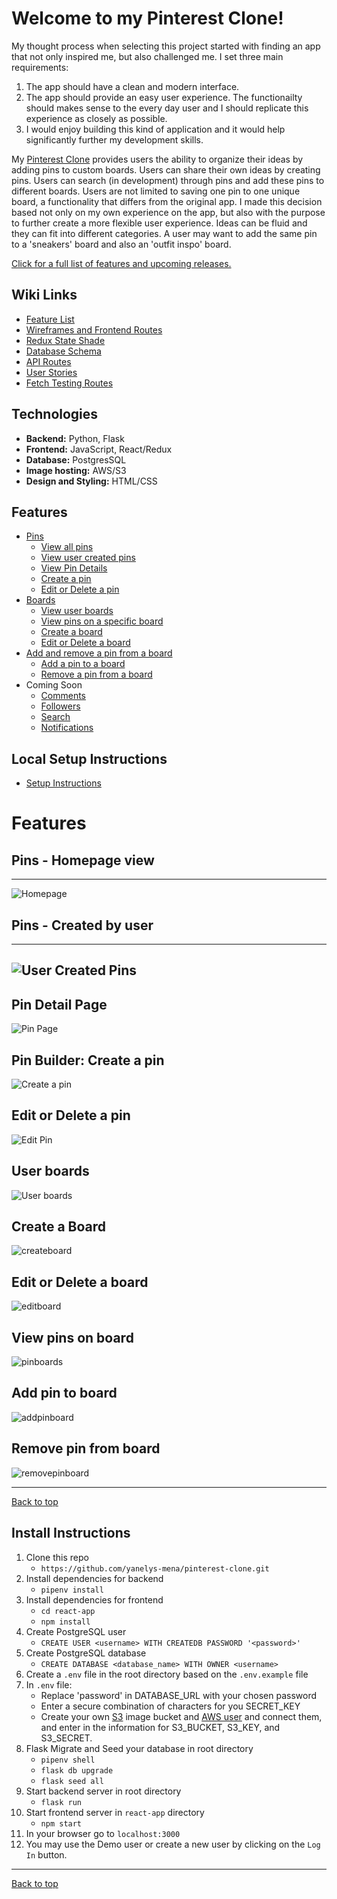 <a id="top"></a>
# Welcome to my Pinterest Clone!
My thought process when selecting this project started with finding an app that not only inspired me, but also challenged me. I set three main requirements:
1. The app should have a clean and modern interface.
2. The app should provide an easy user experience. The functionailty should makes sense to the every day user and I should replicate this experience as closely as possible.
3. I would enjoy building this kind of application and it would help significantly further my development skills.

My [Pinterest Clone](https://pinterest-clone-aa.herokuapp.com/) provides users the ability to organize their ideas by adding pins to custom boards. Users can share their own ideas by creating pins. Users can search (in development) through pins and add these pins to different boards. Users are not limited to saving one pin to one unique board, a functionality that differs from the original app. I made this decision based not only on my own experience on the app, but also with the purpose to further create a more flexible user experience. Ideas can be fluid and they can fit into different categories. A user may want to add the same pin to a 'sneakers' board and also an 'outfit inspo' board. 

[Click for a full list of features and upcoming releases.](#features)



## Wiki Links

 - [Feature List](https://github.com/yanelys-mena/pinterest-clone/wiki/Features-List)
 - [Wireframes and Frontend Routes](https://github.com/yanelys-mena/pinterest-clone/wiki/Wireframes-and-Front-End-Routes)
- [Redux State Shade](https://github.com/yanelys-mena/pinterest-clone/wiki/Redux-State-Shape)
 - [Database Schema](https://github.com/yanelys-mena/pinterest-clone/wiki/Database-Schema)
 - [API Routes](https://github.com/Yanelys-Mena/pinterest-clone/wiki/API-Routes)
 - [User Stories](https://github.com/yanelys-mena/pinterest-clone/wiki/User-Stories)
 - [Fetch Testing Routes](https://github.com/yanelys-mena/pinterest-clone/wiki/Fetch-Test-Routes)


## Technologies

 - **Backend:** Python, Flask
 - **Frontend:** JavaScript, React/Redux
 - **Database:** PostgresSQL
 - **Image hosting:** AWS/S3
 - **Design and Styling:** HTML/CSS


<a id="features"></a>
## Features
* [Pins](#pins)
    * [View all pins](#pins)
    * [View user created pins](#viewcreatedpins)
    * [View Pin Details](#pindetails)
    * [Create a pin](#createpin)
    * [Edit or Delete a pin](#editpin)
* [Boards](#boards)
    * [View user boards](#boards)
    * [View pins on a specific board](#viewpinboard)
    * [Create a board](#createboard)
    * [Edit or Delete a board](#editboard)
* [Add and remove a pin from a board](#pinboard)
    * [Add a pin to a board](#addpinboard)
    * [Remove a pin from a board](#removepinboard)
* Coming Soon
    * [Comments](#comments)
    * [Followers](#followers)
    * [Search](#search)
    * [Notifications](#notifications)


## Local Setup Instructions
* [Setup Instructions](#instructions)





# Features


<a id="pins"></a>
## Pins - Homepage view
-----------------------------
![Homepage](https://user-images.githubusercontent.com/88916829/159598605-a8b74f85-e692-466b-ba56-17afe265733b.png)


<a id="viewcreatedpins"></a>
## Pins - Created by user 
-----------------------------
![User Created Pins](https://user-images.githubusercontent.com/88916829/159755778-555edc56-76a7-4fc0-95a8-f369f7e2dba9.png)
-----------------------------
<a id="pindetails"></a>
 ## Pin Detail Page 
![Pin Page](https://user-images.githubusercontent.com/88916829/159743462-861f7ea3-537d-4547-840d-9584e9cb271e.png)

<a id="createpin"></a>
## Pin Builder: Create a pin
![Create a pin](https://user-images.githubusercontent.com/88916829/159792329-ea2e5240-e971-4907-8e4d-760e4f98fd7f.png)


<a id="editpin"></a>
## Edit or Delete a pin
![Edit Pin](https://user-images.githubusercontent.com/88916829/159792483-ddbc1b2d-74d9-4faf-9211-c32cdc63ac67.png)



<a id="boards"></a>
## User boards
![User boards](https://user-images.githubusercontent.com/88916829/159793830-6b1525c0-1737-4a8d-af98-6576f3c387d3.png)



<a id="createboard"></a>
## Create a Board
![createboard](https://user-images.githubusercontent.com/88916829/159794272-56fa4725-4571-4989-9416-f1bbaf1a8610.png)


<a id="editboard"></a>
## Edit or Delete a board
![editboard](https://user-images.githubusercontent.com/88916829/159794348-af682460-c3ad-4474-b7b9-d47310228e02.png)


<a id="pinboard"></a>
## View pins on board
![pinboards](https://user-images.githubusercontent.com/88916829/159794818-1185348d-bb38-49f7-b1b3-228354a27603.png)


<a id="addpinboard"></a>
## Add pin to board
![addpinboard](https://user-images.githubusercontent.com/88916829/159794436-db996b79-8e2d-4ad4-b538-e1a07ef15d09.png)


<a id="removepinboard"></a>
## Remove pin from board
![removepinboard](https://user-images.githubusercontent.com/88916829/159794597-55df1505-7cfe-40dc-b971-8d361385d796.png)

-----------------------------
 [Back to top](#top)

<a id="instructions"></a>
## Install Instructions

 1. Clone this repo
	 - `https://github.com/yanelys-mena/pinterest-clone.git`
 2. Install dependencies for backend 
	 - `pipenv install`
 3. Install dependencies for frontend
	 - `cd react-app`
	 - `npm install`
 4. Create PostgreSQL user
	 - `CREATE USER <username> WITH CREATEDB PASSWORD '<password>'`
 5. Create PostgreSQL database
	 - `CREATE DATABASE <database_name> WITH OWNER <username>`
6. Create a `.env` file in the root directory based on the `.env.example` file
7. In `.env` file:
	- Replace 'password' in DATABASE_URL with your chosen password
	- Enter a secure combination of characters for you SECRET_KEY
	- Create your own [S3](https://s3.console.aws.amazon.com/s3/home?region=us-east-1) image bucket and [AWS user](https://console.aws.amazon.com/iam/home?#/users) and connect them, and enter in the information for S3_BUCKET, S3_KEY, and S3_SECRET. 
8. Flask Migrate and Seed your database in root directory
	- `pipenv shell`
	- `flask db upgrade` 
	- `flask seed all`
9. Start backend server in root directory
	- `flask run`  
10. Start frontend server in `react-app` directory
	- `npm start`
11. In your browser go to `localhost:3000`
12. You may use the Demo user or create a new user by clicking on the  `Log In` button.


---------------------
 [Back to top](#top)
